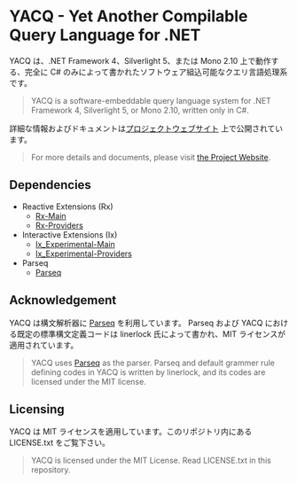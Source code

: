 # YACQ - Yet Another Compilable Query Language for .NET

YACQ は、.NET Framework 4、Silverlight 5、または Mono 2.10 上で動作する、完全に C# のみによって書かれたソフトウェア組込可能なクエリ言語処理系です。

> YACQ is a software-embeddable query language system for .NET Framework 4, Silverlight 5, or Mono 2.10, written only in C#.

詳細な情報およびドキュメントは[プロジェクトウェブサイト](http://www.yacq.net/wiki/Ja%3AWikiStart) 上で公開されています。

> For more details and documents, please visit [the Project Website](http://www.yacq.net/).

## Dependencies

- Reactive Extensions (Rx)
    - [Rx-Main](http://nuget.org/Packages/Rx-Main)
    - [Rx-Providers](http://nuget.org/Packages/Rx-Providers)
- Interactive Extensions (Ix)
    - [Ix\_Experimental-Main](http://nuget.org/Packages/Ix_Experimental-Main)
    - [Ix\_Experimental-Providers](http://nuget.org/Packages/Ix_Experimental-Providers)
- Parseq
    - [Parseq](http://nuget.org/Packages/Parseq)

## Acknowledgement

YACQ は構文解析器に [Parseq](https://github.com/linerlock/parseq) を利用しています。
Parseq および YACQ における既定の標準構文定義コードは linerlock 氏によって書かれ、MIT ライセンスが適用されています。

> YACQ uses [Parseq](https://github.com/linerlock/parseq) as the parser.
> Parseq and default grammer rule defining codes in YACQ is written by linerlock, and its codes are licensed under the MIT license.

## Licensing

YACQ は MIT ライセンスを適用しています。このリポジトリ内にある LICENSE.txt をご覧下さい。

> YACQ is licensed under the MIT License. Read LICENSE.txt in this repository.
